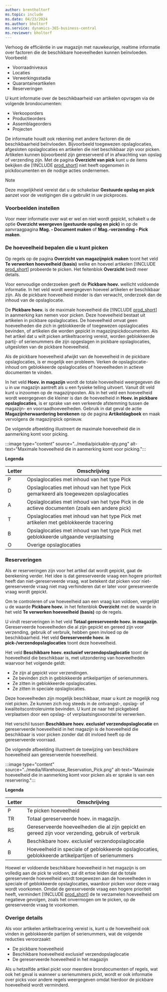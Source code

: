 ```yaml
---
author: brentholtorf
ms.topic: include
ms.date: 04/23/2024
ms.author: bholtorf
ms.service: dynamics-365-business-central
ms.reviewer: bholtorf
---
```


Verhoog de efficiëntie in uw magazijn met nauwkeurige, realtime informatie over factoren die de beschikbare hoeveelheden kunnen beïnvloeden. Voorbeeld: 

* Voorraadniveaus
* Locaties
* Verwerkingsstadia
* Quarantaineartikelen
* Reserveringen

U kunt informatie over de beschikbaarheid van artikelen opvragen via de volgende brondocumenten:

* Verkooporders
* Productieorders
* Assemblageorders
* Projecten

De informatie houdt ook rekening met andere factoren die de beschikbaarheid beïnvloeden. Bijvoorbeeld toegewezen opslaglocaties, afgesloten opslaglocaties en artikelen die niet beschikbaar zijn voor picken. Artikelen kunnen bijvoorbeeld zijn gereserveerd of in afwachting van opslag of verzending zijn. Met de pagina **Overzicht van pick** kunt u de items bekijken die [!INCLUDE [prod_short](prod_short.md)] niet heeft opgenomen in pickdocumenten en de nodige acties ondernemen.

> [!NOTE]
> Deze mogelijkheid vereist dat u de schakelaar **Gestuurde opslag en pick** aanzet voor de vestigingen die u gebruikt in uw pickproces.

### Voorbeelden instellen

Voor meer informatie over wat er wel en niet wordt gepickt, schakelt u de optie **Overzicht weergeven (gestuurde opslag en pick)** in op de aanvraagpagina **Mag. - Document maken** of **Mag.-verzending - Pick maken**.

### De hoeveelheid bepalen die u kunt picken

Op regels op de pagina **Overzicht van magazijnpick maken** toont het veld **Te verwerken hoeveelheid (basis)** welke en hoeveel artikelen [!INCLUDE [prod_short](prod_short.md)] probeerde te picken. Het feitenblok **Overzicht** biedt meer details.

Voor eenvoudige onderzoeken geeft de **Pickbare hoev.** wellicht voldoende informatie. In het veld wordt weergegeven hoeveel artikelen er beschikbaar zijn. Als de pickbare hoeveelheid minder is dan verwacht, onderzoek dan de inhoud van de opslaglocatie.

De **Pickbare hoev.** is de maximale hoeveelheid die [!INCLUDE [prod_short](prod_short.md)] in aanmerking kan nemen voor picken. Deze hoeveelheid bestaat uit artikelen in pickbare opslaglocaties. De hoeveelheid omvat geen hoeveelheden die zich in geblokkeerde of toegewezen opslaglocaties bevinden, of artikelen die worden gepickt in magazijnpickdocumenten. Als het artikel dat u wilt picken artikeltracering vereist, worden geblokkeerde partij- of serienummers die zijn opgeslagen in pickbare opslaglocaties, uitgesloten van de pickbare hoeveelheid.

Als de pickbare hoeveelheid afwijkt van de hoeveelheid in de pickbare opslaglocaties, is er mogelijk een probleem. Verken de opslaglocatie-inhoud om geblokkeerde opslaglocaties of hoeveelheden in actieve documenten te vinden.

In het veld **Hoev. in magazijn** wordt de totale hoeveelheid weergegeven die u in uw magazijn aantreft als u een fysieke telling uitvoert. Vanuit dit veld kunt u inzoomen op de magazijnposten. Als in het veld een hoeveelheid wordt weergegeven die kleiner is dan de hoeveelheid in **Hoev. in pickbare opslaglocaties**, is er sprake van een verkeerde afstemming tussen de magazijn- en voorraadhoeveelheden. Gebruik in dat geval de actie **Magazijnherwaardering berekenen** op de pagina **Artikeldagboek** en maak vervolgens de magazijnpick opnieuw.

De volgende afbeelding illustreert de maximale hoeveelheid die in aanmerking komt voor picking.

:::image type="content" source="../media/pickable-qty.png" alt-text="Maximale hoeveelheid die in aanmerking komt voor picking.":::

**Legenda**

|Letter  |Omschrijving  |
|---------|---------|
|P     |Opslaglocaties met inhoud van het type Pick         |
|D     |Opslaglocaties met inhoud van het type Pick gemarkeerd als toegewezen opslaglocaties        |
|A     |Opslaglocaties met inhoud van het type Pick in de actieve documenten (zoals een andere pick)       |
|T     |Opslaglocaties met inhoud van het type Pick met artikelen met geblokkeerde tracering         |
|B     |Opslaglocaties met inhoud van het type Pick met geblokkeerde uitgaande verplaatsing         |
|O     |Overige opslaglocaties         |

### Reserveringen

Als er reserveringen zijn voor het artikel dat wordt gepickt, gaat de berekening verder. Het idee is dat gereserveerde vraag een hogere prioriteit heeft dan niet-gereserveerde vraag, wat betekent dat picken voor niet-gereserveerde vraag niet mag verhinderen dat er later voor gereserveerde vraag wordt gepickt.

Om te controleren of uw hoeveelheid aan een vraag kan voldoen, vergelijkt u de waarde **Pickbare hoev.** in het feitenblok **Overzicht** met de waarde in het veld **Te verwerken hoeveelheid (basis)** op de regels.

U vindt reserveringen in het veld **Totaal gereserveerde hoev. in magazijn**. Gereserveerde hoeveelheden die al zijn gepickt en gereed zijn voor verzending, gebruik of verbruik, hebben geen invloed op de beschikbaarheid. Het veld **Gereserveerde hoev. in pick-/verzendopslaglocaties** toont deze hoeveelheid.

Het veld **Beschikbare hoev. exclusief verzendopslaglocatie** toont de hoeveelheid die beschikbaar is, met uitzondering van hoeveelheden waarvoor het volgende geldt:

* Ze zijn al gepickt voor verzendingen.
* Ze bevinden zich in geblokkeerde artikelpartijen of serienummers.
* Ze zitten in geblokkeerde opslaglocaties.
* Ze zitten in speciale opslaglocaties.

Deze hoeveelheden zijn mogelijk beschikbaar, maar u kunt ze mogelijk nog niet picken. Ze kunnen zich nog steeds in de ontvangst-, opslag- of kwaliteitscontroleruimte bevinden. U kunt ze naar het pickgebied verplaatsen door een opslag- of verplaatsingsvoorstel te verwerken.

Het verschil tussen **Beschikbare hoev. exclusief verzendopslaglocatie** en gereserveerde hoeveelheid in het magazijn is de hoeveelheid die beschikbaar is voor picken zonder dat dit invloed heeft op de gereserveerde voorraad.

De volgende afbeelding illustreert de toewijzing van beschikbare hoeveelheid aan gereserveerde hoeveelheid.

:::image type="content" source="../media/Warehouse_Reservation_Pick.png" alt-text="Maximale hoeveelheid die in aanmerking komt voor picken als er sprake is van een reservering.":::

**Legenda**

|Letter  |Omschrijving  |
|---------|---------|
|P     |Te picken hoeveelheid         |
|TR    |Totaal gereserveerde hoev. in magazijn.         |
|RS    |Gereserveerde hoeveelheden die al zijn gepickt en gereed zijn voor verzending, gebruik of verbruik       |
|A     |Beschikbare hoev. exclusief verzendopslaglocatie         |
|B     |Hoeveelheid in speciale of geblokkeerde opslaglocaties, geblokkeerde artikelpartijen of serienummers         |

Hoewel er voldoende beschikbare hoeveelheid in het magazijn is om volledig aan de pick te voldoen, zal dit ertoe leiden dat de totale gereserveerde hoeveelheid wordt toegewezen aan de hoeveelheden in speciale of geblokkeerde opslaglocaties, waardoor picken voor deze vraag wordt voorkomen. Omdat de gereserveerde vraag een hogere prioriteit heeft, vermindert [!INCLUDE [prod_short](prod_short.md)] de te verzamelen hoeveelheid om negatieve gevolgen, zoals het onvermogen om te picken, op de gereserveerde vraag te voorkomen.

### Overige details

Als voor artikelen artikeltracering vereist is, kunt u de hoeveelheid ook vinden in geblokkeerde partijen of serienummers, wat de volgende reducties veroorzaakt:

* De pickbare hoeveelheid
* Beschikbare hoeveelheid exclusief verzendopslaglocatie
* De gereserveerde hoeveelheid in het magazijn 

Als u hetzelfde artikel pickt voor meerdere brondocumenten of regels, wat ook het geval is wanneer u serienummers pickt, wordt er ook informatie over picks voor andere regels weergegeven omdat hierdoor de pickbare hoeveelheid wordt verminderd.
